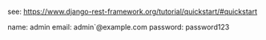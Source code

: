 see: https://www.django-rest-framework.org/tutorial/quickstart/#quickstart

name: admin
email: admin`@example.com
password: password123
